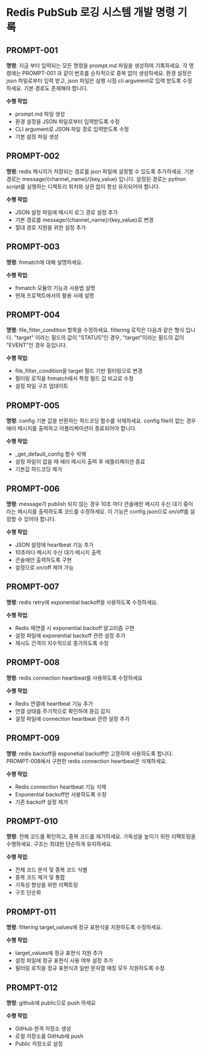 # Redis PubSub 로깅 시스템 개발 명령 기록

## PROMPT-001
**명령**: 지금 부터 입력되는 모든 명령을 prompt.md 파일을 생성하여 기록하세요. 각 명령에는 PROMPT-001 과 같이 번호를 순차적으로 중복 없이 생성하세요. 환경 설정은 json 파일로부터 입력 받고, json 파일은 실행 시점 cli argument로 입력 받도록 수정하세요. 기본 경로도 존재해야 합니다.

**수행 작업**:
- prompt.md 파일 생성
- 환경 설정을 JSON 파일로부터 입력받도록 수정
- CLI argument로 JSON 파일 경로 입력받도록 수정
- 기본 설정 파일 생성

## PROMPT-002
**명령**: redis 메시지가 저장되는 경로를 json 파일에 설정할 수 있도록 추가하세요. 기본 경로는 message/{channel_name}/{key_value} 입니다. 설정된 경로는 python script를 실행하는 디렉토리 위치와 상관 없이 항상 유지되어야 합니다.

**수행 작업**:
- JSON 설정 파일에 메시지 로그 경로 설정 추가
- 기본 경로를 message/{channel_name}/{key_value}로 변경
- 절대 경로 지원을 위한 설정 추가

## PROMPT-003
**명령**: fnmatch에 대해 설명하세요.

**수행 작업**:
- fnmatch 모듈의 기능과 사용법 설명
- 현재 프로젝트에서의 활용 사례 설명

## PROMPT-004
**명령**: file_filter_condition 항목을 수정하세요. filtering 로직은 다음과 같은 형식 입니다. "target" 이라는 필드의 값이 "STATUS"인 경우, "target"이라는 필드의 값이 "EVENT"인 경우 등입니다.

**수행 작업**:
- file_filter_condition을 target 필드 기반 필터링으로 변경
- 필터링 로직을 fnmatch에서 특정 필드 값 비교로 수정
- 설정 파일 구조 업데이트

## PROMPT-005
**명령**: config 기본 값을 반환하는 하드코딩 함수를 삭제하세요. config file이 없는 경우 에러 메시지를 출력하고 어플리케이션이 종료되어야 합니다.

**수행 작업**:
- _get_default_config 함수 삭제
- 설정 파일이 없을 때 에러 메시지 출력 후 애플리케이션 종료
- 기본값 하드코딩 제거

## PROMPT-006
**명령**: message가 publish 되지 않는 경우 10초 마다 콘솔에만 메시지 수신 대기 중이라는 메시지를 출력하도록 코드를 수정하세요. 이 기능은 config json으로 on/off를 설정할 수 있어야 합니다.

**수행 작업**:
- JSON 설정에 heartbeat 기능 추가
- 10초마다 메시지 수신 대기 메시지 출력
- 콘솔에만 출력하도록 구현
- 설정으로 on/off 제어 가능

## PROMPT-007
**명령**: redis retry에 exponential backoff을 사용하도록 수정하세요.

**수행 작업**:
- Redis 재연결 시 exponential backoff 알고리즘 구현
- 설정 파일에 exponential backoff 관련 설정 추가
- 재시도 간격이 지수적으로 증가하도록 수정

## PROMPT-008
**명령**: redis connection heartbeat를 사용하도록 수정하세요

**수행 작업**:
- Redis 연결에 heartbeat 기능 추가
- 연결 상태를 주기적으로 확인하여 끊김 감지
- 설정 파일에 connection heartbeat 관련 설정 추가

## PROMPT-009
**명령**: redis backoff을 exponetial backoff만 고정하여 사용하도록 합니다. PROMPT-008에서 구현한 redis connection heartbeat은 삭제하세요.

**수행 작업**:
- Redis connection heartbeat 기능 삭제
- Exponential backoff만 사용하도록 수정
- 기존 backoff 설정 제거

## PROMPT-010
**명령**: 전체 코드를 확인하고, 중복 코드를 제거하세요. 가독성을 높이기 위한 리팩토링을 수행하세요. 구조는 최대한 단순하게 유지하세요.

**수행 작업**:
- 전체 코드 분석 및 중복 코드 식별
- 중복 코드 제거 및 통합
- 가독성 향상을 위한 리팩토링
- 구조 단순화

## PROMPT-011
**명령**: filtering target_values에 정규 표현식을 지원하도록 수정하세요.

**수행 작업**:
- target_values에 정규 표현식 지원 추가
- 설정 파일에 정규 표현식 사용 여부 설정 추가
- 필터링 로직을 정규 표현식과 일반 문자열 매칭 모두 지원하도록 수정

## PROMPT-012
**명령**: github에 public으로 push 하세요

**수행 작업**:
- GitHub 원격 저장소 생성
- 로컬 저장소를 GitHub에 push
- Public 저장소로 설정
